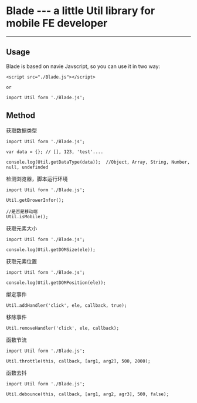 # Blade --- a little Util library for mobile FE developer

---

## Usage
Blade is based on navie Javscript, so you can use it in two way:
```
<script src="./Blade.js"></script>

or

import Util form './Blade.js';
```

## Method
获取数据类型
```
import Util form './Blade.js';

var data = {}; // [], 123, 'test'....

console.log(Util.getDataType(data));  //Object, Array, String, Number, null, undefinded
```
检测浏览器，脚本运行环境
```
import Util form './Blade.js';

Util.getBrowerInfor();

//是否是移动端
Util.isMobile();
```
获取元素大小
```
import Util form './Blade.js';

console.log(Util.getDOMSize(ele));
```
获取元素位置
```
import Util form './Blade.js';

console.log(Util.getDOMPosition(ele));
```

绑定事件
```
Util.addHandler('click', ele, callback, true);
```

移除事件
```
Util.removeHandler('click', ele, callback);
```

函数节流
```
import Util form './Blade.js';

Util.throttle(this, callback, [arg1, arg2], 500, 2000);
```
函数去抖
```
import Util form './Blade.js';

Util.debounce(this, callback, [arg1, arg2, agr3], 500, false);
```



